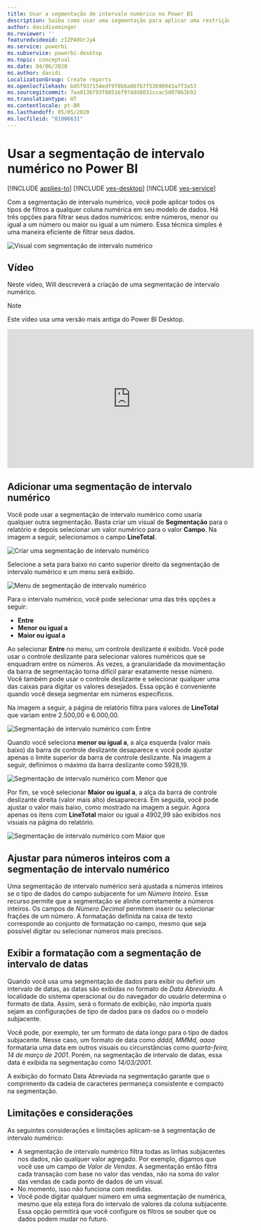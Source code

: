 ```yaml
---
title: Usar a segmentação de intervalo numérico no Power BI
description: Saiba como usar uma segmentação para aplicar uma restrição a intervalos numéricos no Power BI.
author: davidiseminger
ms.reviewer: ''
featuredvideoid: zIZPA0UrJyA
ms.service: powerbi
ms.subservice: powerbi-desktop
ms.topic: conceptual
ms.date: 04/06/2020
ms.author: davidi
LocalizationGroup: Create reports
ms.openlocfilehash: bd5f937154edf9f8b6a86fb7f53690943a7f3a53
ms.sourcegitcommit: 7aa0136f93f88516f97ddd8031ccac5d07863b92
ms.translationtype: HT
ms.contentlocale: pt-BR
ms.lasthandoff: 05/05/2020
ms.locfileid: "81006631"
---
```

# <a name="use-the-numeric-range-slicer-in-power-bi"></a>Usar a segmentação de intervalo numérico no Power BI

[!INCLUDE [applies-to](includes/applies-to.md)] [!INCLUDE [yes-desktop](includes/yes-desktop.md)] [!INCLUDE [yes-service](includes/yes-service.md)]

Com a segmentação de intervalo numérico, você pode aplicar todos os tipos de filtros a qualquer coluna numérica em seu modelo de dados. Há três opções para filtrar seus dados numéricos: entre números, menor ou igual a um número ou maior ou igual a um número. Essa técnica simples é uma maneira eficiente de filtrar seus dados.

![Visual com segmentação de intervalo numérico](media/desktop-slicer-numeric-range/desktop-slicer-numeric-range-0.png)

## <a name="video"></a>Vídeo

Neste vídeo, Will descreverá a criação de uma segmentação de intervalo numérico.

> [!NOTE]
> Este vídeo usa uma versão mais antiga do Power BI Desktop.

<iframe width="560" height="315" src="https://www.youtube.com/embed/zIZPA0UrJyA" frameborder="0" allowfullscreen></iframe> 


## <a name="add-a-numeric-range-slicer"></a>Adicionar uma segmentação de intervalo numérico

Você pode usar a segmentação de intervalo numérico como usaria qualquer outra segmentação. Basta criar um visual de **Segmentação** para o relatório e depois selecionar um valor numérico para o valor **Campo**. Na imagem a seguir, selecionamos o campo **LineTotal**.

![Criar uma segmentação de intervalo numérico](media/desktop-slicer-numeric-range/desktop-slicer-numeric-range-1-create.png)

Selecione a seta para baixo no canto superior direito da segmentação de intervalo numérico e um menu será exibido.

![Menu de segmentação de intervalo numérico](media/desktop-slicer-numeric-range/desktop-slicer-numeric-range-2-between.png)

Para o intervalo numérico, você pode selecionar uma das três opções a seguir:

* **Entre**
* **Menor ou igual a**
* **Maior ou igual a**

Ao selecionar **Entre** no menu, um controle deslizante é exibido. Você pode usar o controle deslizante para selecionar valores numéricos que se enquadram entre os números. Às vezes, a granularidade da movimentação da barra de segmentação torna difícil parar exatamente nesse número. Você também pode usar o controle deslizante e selecionar qualquer uma das caixas para digitar os valores desejados. Essa opção é conveniente quando você deseja segmentar em números específicos.

Na imagem a seguir, a página de relatório filtra para valores de **LineTotal** que variam entre 2.500,00 e 6.000,00.

![Segmentação de intervalo numérico com Entre](media/desktop-slicer-numeric-range/desktop-slicer-numeric-range-3-between-range.png)

Quando você seleciona **menor ou igual a**, a alça esquerda (valor mais baixo) da barra de controle deslizante desaparece e você pode ajustar apenas o limite superior da barra de controle deslizante. Na imagem a seguir, definimos o máximo da barra deslizante como 5928,19.

![Segmentação de intervalo numérico com Menor que](media/desktop-slicer-numeric-range/desktop-slicer-numeric-range-4-less-than.png)

Por fim, se você selecionar **Maior ou igual a**, a alça da barra de controle deslizante direita (valor mais alto) desaparecerá. Em seguida, você pode ajustar o valor mais baixo, como mostrado na imagem a seguir. Agora apenas os itens com **LineTotal** maior ou igual a 4902,99 são exibidos nos visuais na página do relatório.

![Segmentação de intervalo numérico com Maior que](media/desktop-slicer-numeric-range/desktop-slicer-numeric-range-5-greater-than.png)

## <a name="snap-to-whole-numbers-with-the-numeric-range-slicer"></a>Ajustar para números inteiros com a segmentação de intervalo numérico

Uma segmentação de intervalo numérico será ajustada a números inteiros se o tipo de dados do campo subjacente for um *Número Inteiro*. Esse recurso permite que a segmentação se alinhe corretamente a números inteiros. Os campos de *Número Decimal* permitem inserir ou selecionar frações de um número. A formatação definida na caixa de texto corresponde ao conjunto de formatação no campo, mesmo que seja possível digitar ou selecionar números mais precisos.

## <a name="display-formatting-with-the-date-range-slicer"></a>Exibir a formatação com a segmentação de intervalo de datas

Quando você usa uma segmentação de dados para exibir ou definir um intervalo de datas, as datas são exibidas no formato de *Data Abreviada*. A localidade do sistema operacional ou do navegador do usuário determina o formato de data. Assim, será o formato de exibição, não importa quais sejam as configurações de tipo de dados para os dados ou o modelo subjacente.

Você pode, por exemplo, ter um formato de data longo para o tipo de dados subjacente. Nesse caso, um formato de data como *dddd, MMMd, aaaa* formataria uma data em outros visuais ou circunstâncias como *quarta-feira, 14 de março de 2001*. Porém, na segmentação de intervalo de datas, essa data é exibida na segmentação como *14/03/2001*.

A exibição do formato Data Abreviada na segmentação garante que o comprimento da cadeia de caracteres permaneça consistente e compacto na segmentação.

## <a name="limitations-and-considerations"></a>Limitações e considerações

As seguintes considerações e limitações aplicam-se à segmentação de intervalo numérico:

* A segmentação de intervalo numérico filtra todas as linhas subjacentes nos dados, não qualquer valor agregado. Por exemplo, digamos que você use um campo de *Valor de Vendas*. A segmentação então filtra cada transação com base no valor das vendas, não na soma do valor das vendas de cada ponto de dados de um visual.
* No momento, isso não funciona com medidas.
* Você pode digitar qualquer número em uma segmentação de numérica, mesmo que ela esteja fora do intervalo de valores da coluna subjacente. Essa opção permitirá que você configure os filtros se souber que os dados podem mudar no futuro.
